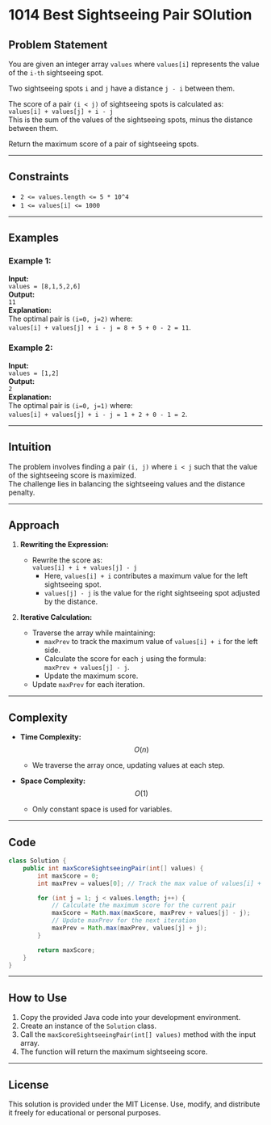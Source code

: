 # 1014 Best Sightseeing Pair SOlution

## Problem Statement

You are given an integer array `values` where `values[i]` represents the value of the `i-th` sightseeing spot.  

Two sightseeing spots `i` and `j` have a distance `j - i` between them.

The score of a pair `(i < j)` of sightseeing spots is calculated as:  
`values[i] + values[j] + i - j`  
This is the sum of the values of the sightseeing spots, minus the distance between them.

Return the maximum score of a pair of sightseeing spots.

---

## Constraints
- `2 <= values.length <= 5 * 10^4`
- `1 <= values[i] <= 1000`

---

## Examples

### Example 1:
**Input:**  
`values = [8,1,5,2,6]`  
**Output:**  
`11`  
**Explanation:**  
The optimal pair is `(i=0, j=2)` where:  
`values[i] + values[j] + i - j = 8 + 5 + 0 - 2 = 11`.  

### Example 2:
**Input:**  
`values = [1,2]`  
**Output:**  
`2`  
**Explanation:**  
The optimal pair is `(i=0, j=1)` where:  
`values[i] + values[j] + i - j = 1 + 2 + 0 - 1 = 2`.

---

## Intuition

The problem involves finding a pair `(i, j)` where `i < j` such that the value of the sightseeing score is maximized.  
The challenge lies in balancing the sightseeing values and the distance penalty.

---

## Approach

1. **Rewriting the Expression:**  
   - Rewrite the score as:  
     `values[i] + i + values[j] - j`  
     - Here, `values[i] + i` contributes a maximum value for the left sightseeing spot.  
     - `values[j] - j` is the value for the right sightseeing spot adjusted by the distance.

2. **Iterative Calculation:**  
   - Traverse the array while maintaining:  
     - `maxPrev` to track the maximum value of `values[i] + i` for the left side.
     - Calculate the score for each `j` using the formula:  
       `maxPrev + values[j] - j`.  
     - Update the maximum score.
   - Update `maxPrev` for each iteration.

---

## Complexity

- **Time Complexity:**  
  $$O(n)$$  
  - We traverse the array once, updating values at each step.

- **Space Complexity:**  
  $$O(1)$$  
  - Only constant space is used for variables.

---

## Code

```java
class Solution {
    public int maxScoreSightseeingPair(int[] values) {
        int maxScore = 0;
        int maxPrev = values[0]; // Track the max value of values[i] + i

        for (int j = 1; j < values.length; j++) {
            // Calculate the maximum score for the current pair
            maxScore = Math.max(maxScore, maxPrev + values[j] - j);
            // Update maxPrev for the next iteration
            maxPrev = Math.max(maxPrev, values[j] + j);
        }

        return maxScore;
    }
}
```

---

## How to Use

1. Copy the provided Java code into your development environment.
2. Create an instance of the `Solution` class.
3. Call the `maxScoreSightseeingPair(int[] values)` method with the input array.
4. The function will return the maximum sightseeing score.

---

## License

This solution is provided under the MIT License. Use, modify, and distribute it freely for educational or personal purposes.